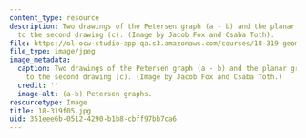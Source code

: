 ```yaml
---
content_type: resource
description: Two drawings of the Petersen graph (a - b) and the planar graph corresponding
  to the second drawing (c). (Image by Jacob Fox and Csaba Toth).
file: https://ol-ocw-studio-app-qa.s3.amazonaws.com/courses/18-319-geometric-combinatorics-fall-2005/351eee6b05124290b1b8cbff97bb7ca6_18-319f05.jpg
file_type: image/jpeg
image_metadata:
  caption: Two drawings of the Petersen graph (a - b) and the planar graph corresponding
    to the second drawing (c). (Image by Jacob Fox and Csaba Toth.)
  credit: ''
  image-alt: (a-b) Petersen graphs.
resourcetype: Image
title: 18-319f05.jpg
uid: 351eee6b-0512-4290-b1b8-cbff97bb7ca6
---
```


